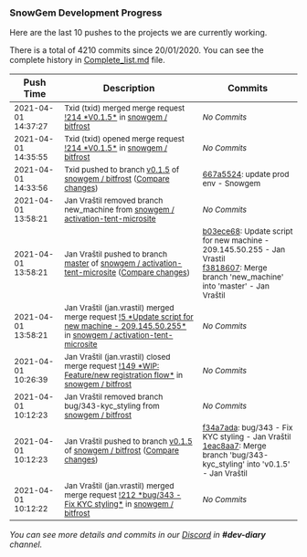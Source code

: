 
### SnowGem Development Progress

Here are the last 10 pushes to the projects we are currently working.

There is a total of 4210 commits since 20/01/2020. You can see the complete history in
 [Complete_list.md](Complete_list.md) file.

| Push Time | Description | Commits |
| --- | --- | --- |
| <sub>2021-04-01 14:37:27</sub> | <sub>Txid (txid) merged merge request [\!214 \*V0\.1\.5\*](https://gitlab.com/snowgem/bitfrost/-/merge_requests/214) in [snowgem / bitfrost](https://gitlab.com/snowgem/bitfrost)</sub> | <sub>_No Commits_</sub> |
| <sub>2021-04-01 14:35:55</sub> | <sub>Txid (txid) opened merge request [\!214 \*V0\.1\.5\*](https://gitlab.com/snowgem/bitfrost/-/merge_requests/214) in [snowgem / bitfrost](https://gitlab.com/snowgem/bitfrost)</sub> | <sub>_No Commits_</sub> |
| <sub>2021-04-01 14:33:56</sub> | <sub>Txid pushed to branch [v0\.1\.5](https://gitlab.com/snowgem/bitfrost/commits/v0.1.5) of [snowgem / bitfrost](https://gitlab.com/snowgem/bitfrost) ([Compare changes](https://gitlab.com/snowgem/bitfrost/compare/1eac8aa730cf2ad1d031bcad483783c557b04e5e...667a552466f158768fbb56b779d93d604bc12a6c))</sub> | <sub>[667a5524](https://gitlab.com/snowgem/bitfrost/-/commit/667a552466f158768fbb56b779d93d604bc12a6c): update prod env - Snowgem</sub> |
| <sub>2021-04-01 13:58:21</sub> | <sub>Jan Vraštil removed branch new_machine from [snowgem / activation\-tent\-microsite](https://gitlab.com/snowgem/activation-tent-microsite)</sub> | <sub>_No Commits_</sub> |
| <sub>2021-04-01 13:58:21</sub> | <sub>Jan Vraštil pushed to branch [master](https://gitlab.com/snowgem/activation-tent-microsite/commits/master) of [snowgem / activation\-tent\-microsite](https://gitlab.com/snowgem/activation-tent-microsite) ([Compare changes](https://gitlab.com/snowgem/activation-tent-microsite/compare/a456b6859132e2b0e30d843a2c1769e28d112447...f3818607c410e59094393c02b54e8eb588d30713))</sub> | <sub>[b03ece68](https://gitlab.com/snowgem/activation-tent-microsite/-/commit/b03ece6810c39dae5b0e4959eba2189b4d654da1): Update script for new machine - 209.145.50.255 - Jan Vrastil<br>[f3818607](https://gitlab.com/snowgem/activation-tent-microsite/-/commit/f3818607c410e59094393c02b54e8eb588d30713): Merge branch 'new_machine' into 'master' - Jan Vraštil</sub> |
| <sub>2021-04-01 13:58:21</sub> | <sub>Jan Vraštil (jan.vrastil) merged merge request [\!5 \*Update script for new machine \- 209\.145\.50\.255\*](https://gitlab.com/snowgem/activation-tent-microsite/-/merge_requests/5) in [snowgem / activation\-tent\-microsite](https://gitlab.com/snowgem/activation-tent-microsite)</sub> | <sub>_No Commits_</sub> |
| <sub>2021-04-01 10:26:39</sub> | <sub>Jan Vraštil (jan.vrastil) closed merge request [\!149 \*WIP: Feature/new registration flow\*](https://gitlab.com/snowgem/bitfrost/-/merge_requests/149) in [snowgem / bitfrost](https://gitlab.com/snowgem/bitfrost)</sub> | <sub>_No Commits_</sub> |
| <sub>2021-04-01 10:12:23</sub> | <sub>Jan Vraštil removed branch bug/343-kyc_styling from [snowgem / bitfrost](https://gitlab.com/snowgem/bitfrost)</sub> | <sub>_No Commits_</sub> |
| <sub>2021-04-01 10:12:23</sub> | <sub>Jan Vraštil pushed to branch [v0\.1\.5](https://gitlab.com/snowgem/bitfrost/commits/v0.1.5) of [snowgem / bitfrost](https://gitlab.com/snowgem/bitfrost) ([Compare changes](https://gitlab.com/snowgem/bitfrost/compare/9f8f71ae50215353493bc81bd89e632368923048...1eac8aa730cf2ad1d031bcad483783c557b04e5e))</sub> | <sub>[f34a7ada](https://gitlab.com/snowgem/bitfrost/-/commit/f34a7adad1b2382ea9149d532f3c2b385c1014d5): bug/343 - Fix KYC styling - Jan Vraštil<br>[1eac8aa7](https://gitlab.com/snowgem/bitfrost/-/commit/1eac8aa730cf2ad1d031bcad483783c557b04e5e): Merge branch 'bug/343-kyc_styling' into 'v0.1.5' - Jan Vraštil</sub> |
| <sub>2021-04-01 10:12:22</sub> | <sub>Jan Vraštil (jan.vrastil) merged merge request [\!212 \*bug/343 \- Fix KYC styling\*](https://gitlab.com/snowgem/bitfrost/-/merge_requests/212) in [snowgem / bitfrost](https://gitlab.com/snowgem/bitfrost)</sub> | <sub>_No Commits_</sub> |

_You can see more details and commits in our [Discord](https://discord.gg/zumGnbg) in **#dev-diary** channel._
